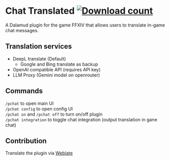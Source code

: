 # Chat Translated [![Download count](https://img.shields.io/endpoint?url=https://qzysathwfhebdai6xgauhz4q7m0mzmrf.lambda-url.us-east-1.on.aws/ChatTranslated)](https://github.com/kelvin124124/ChatTranslated)
A Dalamud plugin for the game FFXIV that allows users to translate in-game chat messages.

## Translation services
- DeepL translate (Default)
  - Google and Bing translate as backup
- OpenAI compatible API (requires API key)  
- LLM Proxy (Gemini model on openrouter)  

## Commands
```/pchat``` to open main UI  
```/pchat config``` to open config UI  
```/pchat on``` and ```/pchat off``` to turn on/off plugin  
```/pchat integration``` to toggle chat integration (output translation in gane chat)

## Contribution
Translate the plugin via [Weblate](https://hosted.weblate.org/projects/chattranslated/)
